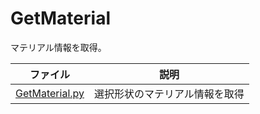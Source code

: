 # GetMaterial

マテリアル情報を取得。     

|ファイル|説明|     
|---|---|     
|[GetMaterial.py](./GetMaterial.py)|選択形状のマテリアル情報を取得|     

